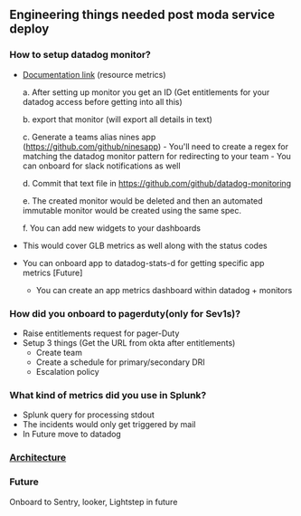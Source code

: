 Engineering things needed post moda service deploy
---------

### How to setup datadog monitor?
   - [Documentation link](https://github.com/github/observability/tree/master/docs/datadog) (resource metrics)
   
      a. After setting up monitor you get an ID (Get entitlements for your datadog access before getting into all this)
      
      b. export that monitor (will export all details in text)
      
      c. Generate a teams alias nines app (https://github.com/github/ninesapp)
          - You'll need to create a regex for matching the datadog monitor pattern for redirecting to your team
          - You can onboard for slack notifications as well
      
      d. Commit that text file in https://github.com/github/datadog-monitoring
      
      e. The created monitor would be deleted and then an automated immutable monitor would be created using the same spec.
      
      f. You can add new widgets to your dashboards

  - This would cover GLB metrics as well along with the status codes
  - You can onboard app to datadog-stats-d for getting specific app metrics [Future]
      + You can create an app metrics dashboard within datadog + monitors

### How did you onboard to pagerduty(only for Sev1s)?
  - Raise entitlements request for pager-Duty
  - Setup 3 things (Get the URL from okta after entitlements)
      + Create team
      + Create a schedule for primary/secondary DRI
      + Escalation policy

### What kind of metrics did you use in Splunk?
  - Splunk query for processing stdout
  - The incidents would only get triggered by mail
  - In Future move to datadog


### [Architecture](https://github.com/github/observability/blob/master/docs/diagrams/overview/overview.png)

### Future
Onboard to Sentry, looker, Lightstep in future




